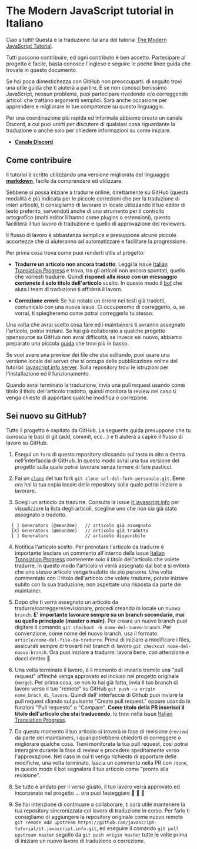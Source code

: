 # The Modern JavaScript tutorial in Italiano
Ciao a tutti! Questa è la traduzione italiana del tutorial [The Modern JavaScript Tutorial](https://javascript.info/).

Tutti possono contribuire, ed ogni contributo è ben accetto. Partecipare al progetto è facile, basta conosce l'inglese e seguire le poche linee guida che trovate in questo documento.

Se hai poca dimestichezza con GitHub non preoccuparti: di seguito trovi una utile guida che ti aiuterà a partire. E se non conosci benissimo JavaScript, nessun problema, puoi partecipare rivedendo e/o correggendo articoli che trattano argomenti semplici. Sarà anche occasione per apprendere e migliorare le tue competenze su questo linguaggio.

Per una coordinazione più rapida ed informale abbiamo creato un canale Discord, a cui puoi unirti per discutere di qualsiasi cosa riguardante la traduzione o anche solo per chiedere informazioni su come iniziare. 

- **[Canale Discord](https://discord.gg/Dj9P3jCt6K)**

## Come contribuire

Il tutorial è scritto utilizzando una versione migliorata del linguaggio **[markdown](https://guides.github.com/features/mastering-markdown/)**, facile da comprendere ed utilizzare.

Sebbene si possa iniziare a tradurre online, direttamente su GitHub (questa modalità è più indicata per le piccole correzioni che per la traduzione di interi articoli), ti consigliamo di lavorare in locale utilizzando il tuo editor di testo preferito, servendoti anche di uno strumento per il controllo ortografico (molti editor li hanno come plugins o estensioni), questo faciliterà il tuo lavoro di traduzione e quello di approvazione dei reviewers.

Il flusso di lavoro è abbastanza semplice e presuppone alcune piccole accortezze che ci aiuteranno ad automatizzare e facilitare la progressione.

Per prima cosa trova come puoi renderti utile al progetto:

  - **Tradurre un articolo non ancora tradotto**: Leggi la issue [Italian Translation Progress](https://github.com/javascript-tutorial/it.javascript.info/issues/1) e trova, tra gli articoli non ancora spuntati, quello che vorresti tradurre. Quindi **rispondi alla issue con un messaggio contenete il solo titolo dell'articolo** scelto. In questo modo il [bot](https://javascript.info/translate/bot) che aiuta i team di traduzione ti affiderà il lavoro.

  - **Correzione errori**: Se hai notato un errore nei testi già tradotti, comunicalo con una nuova issue. Ci occuperemo di correggerlo, o, se vorrai, ti spiegheremo come potrai correggerlo tu stesso.

Una volta che avrai scelto cosa fare ed i maintainers ti avranno assegnato l'articolo, potrai iniziare. Se hai già collaborato a qualche progetto opensource su GitHub non avrai difficoltà, se invece sei nuovo, abbiamo preparato una piccola [guida](#sei-nuovo-su-github?) che trovi più in basso.

Se vuoi avere una preview dei file che stai editando, puoi usare una versione locale del server che si occupa della pubblicazione online del tutorial: [javascript.info server](https://github.com/javascript-tutorial/server). Sulla repository trovi le istruzioni per l'installazione ed il funzionamento. 

Quando avrai terminato la traduzione, invia una pull request usando come titolo il titolo dell'articolo tradotto, quindi monitora la review nel caso ti venga chiesto di apportare qualche modifica o correzione.
## Sei nuovo su GitHub?

Tutto il progetto è ospitato da GitHub. La seguente guida presuppone che tu conosca le basi di git (add, commit, ecc...) e ti aiuterà a capire il flusso di lavoro su GitHub.

  1. Esegui un `fork` di questo repository cliccando sul tasto in alto a destra nell'interfaccia di GitHub. In questo modo avrai una tua versione del progetto sulla quale potrai lavorare senza temere di fare pasticci.

  2. Fai un [`clone`](https://docs.github.com/en/free-pro-team@latest/github/creating-cloning-and-archiving-repositories/cloning-a-repository) del tuo fork `git clone url-del-fork-personale.git`. Bene ora hai la tua copia locale della repository sulla quale potrai iniziare a lavorare.

  3. Scegli un articolo da tradurre. Consulta la issue [it.javascript.info](https://github.com/javascript-tutorial/it.javascript.info/issues/1) per visualizzare la lista degli articoli, scegline uno che non sia già stato assegnato o tradotto.

  ```
    [ ] Generators (@mean2me)   // articolo già assegnato
    [X] Generators (@mean2me)   // articolo già tradotto
    [ ] Generators              // articolo disponibile
  ```

  4. Notifica l'articolo scelto. Per prenotare l'articolo da tradurre è importante lasciare un commento all'interno della issue [Italian Translation Progress](https://github.com/javascript-tutorial/it.javascript.info/issues/1) contenente *solo il titolo* dell'articolo che volete tradurre, in questo modo l'articolo vi verrà assegnato dal bot e si eviterà che uno stesso articolo venga tradotto da più persone. Una volta commentato con il titolo dell'articolo che volete tradurre, potete iniziare subito con la sua traduzione, non aspettate una risposta da parte dei maintainer.

  5. Dopo che ti verrà assegnato un articolo da tradurre/correggere/revisionare, procedi creando in locale un nuovo `branch`. **E' importante lavorare sempre su un branch secondario, mai su quello principale (master o main)**. Per creare un nuovo branch puoi digitare il comando `git checkout -b nome-del-nuovo-branch`. Per convenzione, come nome del nuovo branch, usa il formato `article/nome-del-file-da-tradurre`.
  Prima di iniziare a modificare i files, assicurati sempre di trovarti nel branch di lavoro `git checkout nome-del-nuovo-branch`. Ora puoi iniziare a tradurre: lavora bene, con attenzione e dacci dentro :muscle:
  
  6. Una volta terminato il lavoro, è il momento di inviarlo tramite una "pull request" affinché venga approvato ed incluso nel progetto originale (`merge`). Per prima cosa, se non lo hai già fatto, invia il tuo branch di lavoro verso il tuo "remote" su GitHub `git push -u origin nome_brach_di_lavoro`. Quindi dall' interfaccia di Github puoi inviare la pull request cliando sul pulsante "Create pull request." oppure usando le funzioni "Pull requesto" o "Compare".
 **Come titolo della PR inserisci il titolo dell'articolo che stai traducendo**, lo trovi nella issue [Italian Translation Progress](https://github.com/javascript-tutorial/it.javascript.info/issues/1).

  7. Da questo momento il tuo articolo si troverà in fase di revisione (`review`) da parte dei maintainers, i quali potrebbero chiederti di correggere o migliorare qualche cosa. Tieni monitorata la tua pull request, così potrai interagire durante la fase di review e procedere speditamente verso l'approvazione. Nel caso in cui ti venga richiesto di apportare delle modifiche, una volta terminato, lascia un commento nella PR con `/done`, in questo modo il bot segnalera il tuo articolo come "pronto alla revisione".

  8. Se tutto è andato per il verso giusto, il tuo lavoro verrà approvato ed incorporato nel progetto ... ora puoi festeggiare :tada: :tada: :tada:

  9. Se hai intenzione di continuare a collaborare, ti sarà utile mantenere la tua repository sincronizzata col lavoro di traduzione in corso. Per farlo ti consigliamo di aggiungere la repository originale come nuovo remote `git remote add upstream https://github.com/javascript-tutorial/it.javascript.info.git`, ed eseguire il comando `git pull upstream master` seguito da `git push origin master` tutte le volte prima di iniziare un nuovo lavoro di traduzione o correzione.
